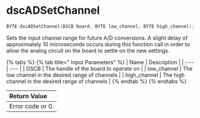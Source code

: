 # dscADSetChannel

```c
BYTE dscADSetChannel(DSCB board, BYTE low_channel, BYTE high_channel);
```

Sets the input channel range for future A/D conversions. A slight delay of approximately 10 microseconds occurs during this function call in order to allow the analog circuit on the board to settle on the new settings.

{% tabs %}
{% tab title=" Input Parameters" %}
| Name | Description |
| :--- | :--- |
| DSCB | The handle of the board to operate on |
| low\_channel | The low channel in the desired range of channels |
| high\_channel | The high channel in the desired range of channels |
{% endtab %}
{% endtabs %}

| Return Value |
| :--- |
| Error code or 0. |

